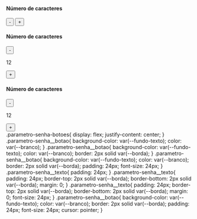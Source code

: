 <div class="parametro-senha">
    <h4 class="parametro-senha__titulo">Número de caracteres</h4>
    <button class="parametro-senha__botao">-</button>
    <button class="parametro-senha__botao">+</button>
</div>  
<div class="parametro-senha">
    <h4 class="parametro-senha__titulo">Número de caracteres</h4>
    <button class="parametro-senha__botao">-</button>
    <p class="parametro-senha__texto">12</p>
    <button class="parametro-senha__botao">+</button>
</div>  
<div class="parametro-senha">
    <h4 class="parametro-senha__titulo">Número de caracteres</h4>
    <div class="parametro-senha-botoes">
        <button class="parametro-senha__botao">-</button>
        <p class="parametro-senha__texto">12</p>
        <button class="parametro-senha__botao">+</button>
    </div>
</div>  
.parametro-senha-botoes{
    display: flex;
    justify-content: center;
}
.parametro-senha__botao{
    background-color: var(--fundo-texto);
    color: var(--branco);
}
.parametro-senha__botao{
    background-color: var(--fundo-texto);
    color: var(--branco);
    border: 2px solid var(--borda);
}
.parametro-senha__botao{
    background-color: var(--fundo-texto);
    color: var(--branco);
    border: 2px solid var(--borda);
    padding: 24px;
    font-size: 24px;
}
.parametro-senha__texto{
    padding: 24px;
}
.parametro-senha__texto{
   padding: 24px;
   border-top: 2px solid var(--borda);
   border-bottom: 2px solid var(--borda);
   margin: 0;
}
.parametro-senha__texto{
    padding: 24px;
    border-top: 2px solid var(--borda);
    border-bottom: 2px solid var(--borda);
    margin: 0;
    font-size: 24px;
}
.parametro-senha__botao{
    background-color: var(--fundo-texto);
    color: var(--branco);
    border: 2px solid var(--borda);
    padding: 24px;
    font-size: 24px;
    cursor: pointer;
}
